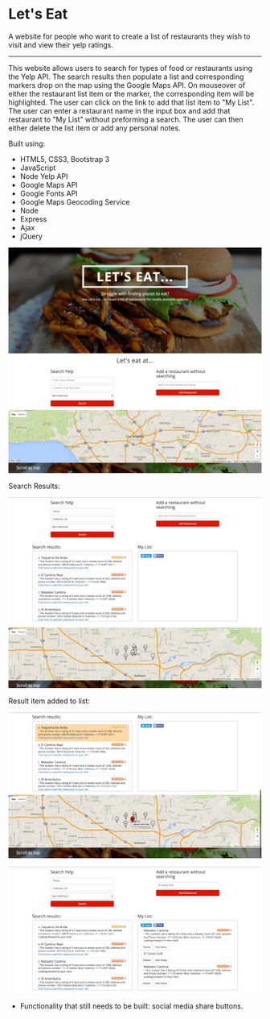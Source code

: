 <h1>Let's Eat</h1>

A website for people who want to create a list of restaurants they wish to visit and view their yelp ratings.

<hr>

This website allows users to search for types of food or restaurants using the Yelp API. The search results then populate a list and corresponding markers drop on the map using the Google Maps API. On mouseover of either the restaurant list item or the marker, the corresponding item will be highlighted. The user can click on the link to add that list item to "My List". The user can enter a restaurant name in the input box and add that restaurant to "My List" without preforming a search. The user can then either delete the list item or add any personal notes. 

Built using:
  - HTML5, CSS3, Bootstrap 3 
  - JavaScript
  - Node Yelp API
  - Google Maps API
  - Google Fonts API 
  - Google Maps Geocoding Service 
  - Node 
  - Express
  - Ajax
  - jQuery

![home](https://github.com/Nataliamodiano/restaurants/blob/master/images/final-screenshots/home.jpg?raw=true)

Search Results:

![search](https://github.com/Nataliamodiano/restaurants/blob/master/images/final-screenshots/search.jpg?raw=true)

Result item added to list:

![highlight](https://github.com/Nataliamodiano/restaurants/blob/master/images/final-screenshots/highlight.png?raw=true)

![list](https://github.com/Nataliamodiano/restaurants/blob/master/images/final-screenshots/manual-add.png?raw=true)

- Functionality that still needs to be built: social media share buttons. 